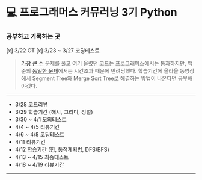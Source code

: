 # 💻 프로그래머스 커뮤러닝 3기 Python
### 공부하고 기록하는 곳

 [x] 3/22 OT
 [x] 3/23 ~ 3/27 코딩테스트
> [가장 큰 수](https://github.com/heewoneha/programmersStudy/blob/master/maximumNumber.py) 문제를 풀고 여기 올렸던 코드는 프로그래머스에서는 통과하지만,
백준의 [동일한 문제](https://www.acmicpc.net/problem/7469)에서는 시간초과 때문에 반려당했다.
학습기간에 올라올 동영상에서 Segment Tree와 Merge Sort Tree로 해결하는 방법이 나온다면 공부해야겠다.
---
+ 3/28 코드리뷰
+ 3/29 학습기간 (해시, 그리디, 정렬)
+ 3/30 ~ 4/1 모의테스트
+ 4/4 ~ 4/5 리뷰기간
+ 4/6 ~ 4/8 코딩테스트
+ 4/11 리뷰기간
+ 4/12 학습기간 (힙, 동적계획법, DFS/BFS)
+ 4/13 ~ 4/15 최종테스트
+ 4/18 ~ 4/19 리뷰기간

<hr/>